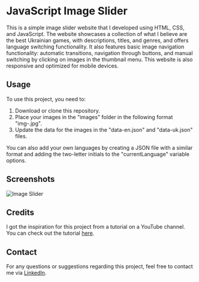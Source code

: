 # JavaScript Image Slider

This is a simple image slider website that I developed using HTML, CSS, and JavaScript. The website showcases a collection of what I believe are the best Ukrainian games, with descriptions, titles, and genres, and offers language switching functionality. It also features basic image navigation functionality: automatic transitions, navigation through buttons, and manual switching by clicking on images in the thumbnail menu. This website is also responsive and optimized for mobile devices.

## Usage

To use this project, you need to:

1. Download or clone this repository.
2. Place your images in the "images" folder in the following format "img-<number>.jpg".
3. Update the data for the images in the "data-en.json" and "data-uk.json" files.

You can also add your own languages by creating a JSON file with a similar format and adding the two-letter initials to the "currentLanguage" variable options.

## Screenshots

![Image Slider](./screenshots/slider.png)

## Credits

I got the inspiration for this project from a tutorial on a YouTube channel. You can check out the tutorial [here](https://www.youtube.com/watch?v=iBcjzaOvE94).

## Contact

For any questions or suggestions regarding this project, feel free to contact me via [LinkedIn](https://www.linkedin.com/in/your-linkedin-profile/).
